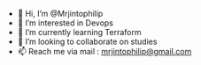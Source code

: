- 👋 Hi, I’m @Mrjintophilip
- 👀 I’m interested in Devops
- 🌱 I’m currently learning Terraform
- 💞️ I’m looking to collaborate on studies
- 📫 Reach me via mail : mrjintophilip@gmail.com

<!---
Mrjintophilip/Mrjintophilip is a ✨ special ✨ repository because its `README.md` (this file) appears on your GitHub profile.
You can click the Preview link to take a look at your changes.
--->
